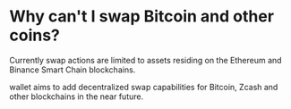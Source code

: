 # Why can't I swap Bitcoin and other coins?

Currently swap actions are limited to assets residing on the Ethereum and Binance Smart Chain blockchains.

wallet aims to add decentralized swap capabilities for Bitcoin, Zcash and other blockchains in the near future.
